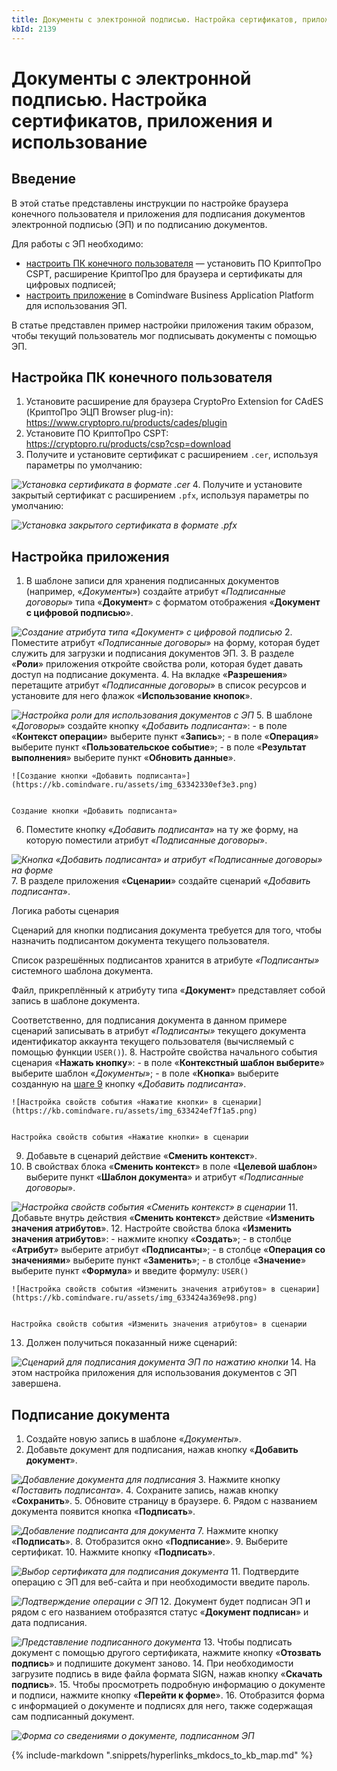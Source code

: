 ```yaml
---
title: Документы с электронной подписью. Настройка сертификатов, приложения и использование
kbId: 2139
---
```


# Документы с электронной подписью. Настройка сертификатов, приложения и использование

## Введение

В этой статье представлены инструкции по настройке браузера конечного пользователя и приложения для подписания документов электронной подписью (ЭП) и по подписанию документов.

Для работы с ЭП необходимо:

- [настроить ПК конечного пользователя](#mcetoc_1hpgc8b6v1) — установить ПО КриптоПро CSPT, расширение КриптоПро для браузера и сертификаты для цифровых подписей;
- [настроить приложение](#mcetoc_1hpgbm68v0) в Comindware Business Application Platform для использования ЭП.

В статье представлен пример настройки приложения таким образом, чтобы текущий пользователь мог подписывать документы с помощью ЭП.

## Настройка ПК конечного пользователя

1. Установите расширение для браузера CryptoPro Extension for CAdES (КриптоПро ЭЦП Browser plug-in):   
<https://www.cryptopro.ru/products/cades/plugin>
2. Установите ПО КриптоПро CSPT:   
<https://cryptopro.ru/products/csp?csp=download>
3. Получите и установите сертификат с расширением `.cer`, используя параметры по умолчанию:   

_![Установка сертификата в формате .cer](https://kb.comindware.ru/assets/img_63330916d0ee5.png)_
4. Получите и установите закрытый сертификат с расширением `.pfx`, используя параметры по умолчанию:   

_![Установка закрытого сертификата в формате .pfx](https://kb.comindware.ru/assets/img_63341c8bd0462.png)_

## Настройка приложения

1. В шаблоне записи для хранения подписанных документов (например, «*Документы*») создайте атрибут «*Подписанные договоры*» типа «**Документ**» с форматом отображения «**Документ с цифровой подписью**».   

_![Создание атрибута типа «Документ» с цифровой подписью](https://kb.comindware.ru/assets/img_63330abedcb02.png)_
2. Поместите атрибут «*Подписанные договоры*» на форму, которая будет служить для загрузки и подписания документов ЭП.
3. В разделе «**Роли**» приложения откройте свойства роли, которая будет давать доступ на подписание документа.
4. На вкладке «**Разрешения**» перетащите атрибут «*Подписанные договоры*» в список ресурсов и установите для него флажок «**Использование кнопок**».   

_![Настройка роли для использования документов с ЭП](https://kb.comindware.ru/assets/img_63330e18f1d29.png)_
5. В шаблоне «*Договоры*» создайте кнопку «*Добавить подписанта*»:
    - в поле «**Контекст операции**» выберите пункт «**Запись**»;
    - в поле «**Операция**» выберите пункт «**Пользовательское событие**»;
    - в поле «**Результат выполнения**» выберите пункт «**Обновить данные**».   
    
    
    ![Создание кнопки «Добавить подписанта»](https://kb.comindware.ru/assets/img_63342330ef3e3.png)
    
    
    Создание кнопки «Добавить подписанта»
6. Поместите кнопку «*Добавить подписанта*» на ту же форму, на которую поместили атрибут «*Подписанные договоры*».   

_![Кнопка «Добавить подписанта» и атрибут «Подписанные договоры» на форме](https://kb.comindware.ru/assets/img_6334242d7e090.png)_
7. В разделе приложения «**Сценарии**» создайте сценарий «*Добавить подписанта*».

Логика работы сценария

Сценарий для кнопки подписания документа требуется для того, чтобы назначить подписантом документа текущего пользователя.

Список разрешённых подписантов хранится в атрибуте *«Подписанты»* системного шаблона документа.

Файл, прикреплённый к атрибуту типа «**Документ**» представляет собой запись в шаблоне документа.

Соответственно, для подписания документа в данном примере сценарий записывать в атрибут *«Подписанты»* текущего документа идентификатор аккаунта текущего пользователя (вычисляемый с помощью функции `USER()`).
8. Настройте свойства начального события сценария «**Нажать кнопку**»:
    - в поле «**Контекстный шаблон выберите**» выберите шаблон «*Документы*»;
    - в поле «**Кнопка**» выберите созданную на [шаге 9](#step9) кнопку «*Добавить подписанта*».
    
    ![Настройка свойств события «Нажатие кнопки» в сценарии](https://kb.comindware.ru/assets/img_633424ef7f1a5.png)
    
    
    Настройка свойств события «Нажатие кнопки» в сценарии
9. Добавьте в сценарий действие «**Сменить контекст**».
10. В свойствах блока «**Сменить контекст**» в поле «**Целевой шаблон**» выберите пункт «**Шаблон документа**» и атрибут «*Подписанные договоры*».

_![Настройка свойств события «Сменить контекст» в сценарии](https://kb.comindware.ru/assets/img_6334252026f9c.png)_
11. Добавьте внутрь действия «**Сменить контекст**» действие «**Изменить значения атрибутов**».
12. Настройте свойства блока «**Изменить значения атрибутов**»:
    - нажмите кнопку «**Создать**»;
    - в столбце «**Атрибут**» выберите атрибут «**Подписанты**»;
    - в столбце «**Операция со значениями**» выберите пункт «**Заменить**»;
    - в столбце «**Значение**» выберите пункт «**Формула**» и введите формулу: `USER()`   
    
    
    ![Настройка свойств события «Изменить значения атрибутов» в сценарии](https://kb.comindware.ru/assets/img_633424a369e98.png)
    
    
    Настройка свойств события «Изменить значения атрибутов» в сценарии
13. Должен получиться показанный ниже сценарий:

_![Сценарий для подписания документа ЭП по нажатию кнопки](https://kb.comindware.ru/assets/img_63342583e522c.png)_
14. На этом настройка приложения для использования документов с ЭП завершена.

## Подписание документа

1. Создайте новую запись в шаблоне «*Документы*».
2. Добавьте документ для подписания, нажав кнопку «**Добавить документ**».

_![Добавление документа для подписания](https://kb.comindware.ru/assets/img_63342801ce457.png)_
3. Нажмите кнопку «*Поставить подписанта*».
4. Сохраните запись, нажав кнопку «**Сохранить**».
5. Обновите страницу в браузере.
6. Рядом с названием документа появится кнопка «**Подписать**».

_![Добавление подписанта для документа](https://kb.comindware.ru/assets/img_633429e15bc05.png)_
7. Нажмите кнопку «**Подписать**».
8. Отобразится окно «**Подписание**».
9. Выберите сертификат.
10. Нажмите кнопку «**Подписать**».

_![Выбор сертификата для подписания документа](https://kb.comindware.ru/assets/img_65fc25f9d781a.png)_
11. Подтвердите операцию с ЭП для веб-сайта и при необходимости введите пароль.

_![Подтверждение операции с ЭП](https://kb.comindware.ru/assets/img_63342cf0954aa.png)_
12. Документ будет подписан ЭП и рядом с его названием отобразятся статус «**Документ подписан**» и дата подписания.

_![Представление подписанного документа](https://kb.comindware.ru/assets/img_65fc271adfbdb.png)_
13. Чтобы подписать документ с помощью другого сертификата, нажмите кнопку «**Отозвать подпись**» и подпишите документ заново.
14. При необходимости загрузите подпись в виде файла формата SIGN, нажав кнопку «**Скачать подпись**».
15. Чтобы просмотреть подробную информацию о документе и подписи, нажмите кнопку «**Перейти к форме**».
16. Отобразится форма с информацией о документе и подписях для него, также содержащая сам подписанный документ.

_![Форма со сведениями о документе, подписанном ЭП](https://kb.comindware.ru/assets/img_63342e3a80378.png)_


{% include-markdown ".snippets/hyperlinks_mkdocs_to_kb_map.md" %}

